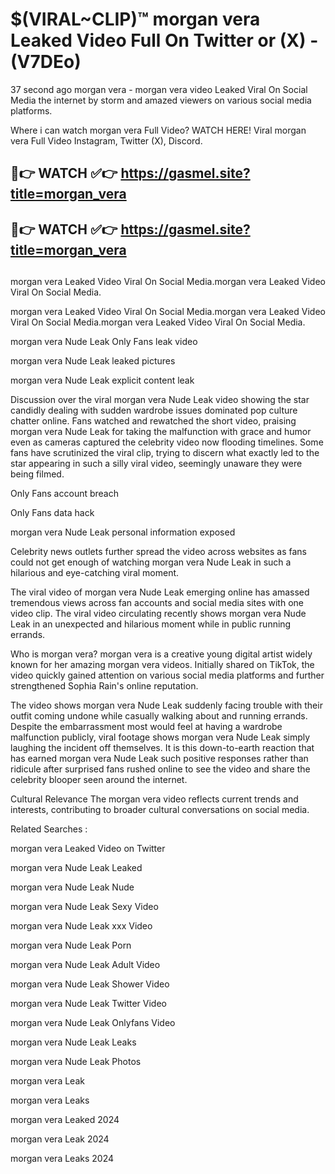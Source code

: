 # $(VIRAL~CLIP)™ morgan vera Leaked Video Full On Twitter or (X) -(V7DEo)
37 second ago morgan vera - morgan vera video Leaked Viral On Social Media the internet by storm and amazed viewers on various social media platforms.

Where i can watch morgan vera Full Video? WATCH HERE! Viral morgan vera Full Video Instagram, Twitter (X), Discord.

## 🔴👉 WATCH ✅👉 https://gasmel.site?title=morgan_vera
## 🔴👉 WATCH ✅👉 https://gasmel.site?title=morgan_vera
##
morgan vera Leaked Video Viral On Social Media.morgan vera Leaked Video Viral On Social Media.

morgan vera Leaked Video Viral On Social Media.morgan vera Leaked Video Viral On Social Media.morgan vera Leaked Video Viral On Social Media.

morgan vera Nude Leak Only Fans leak video

morgan vera Nude Leak leaked pictures

morgan vera Nude Leak explicit content leak

Discussion over the viral morgan vera Nude Leak video showing the star candidly dealing with sudden wardrobe issues dominated pop culture chatter online. Fans watched and rewatched the short video, praising morgan vera Nude Leak for taking the malfunction with grace and humor even as cameras captured the celebrity video now flooding timelines. Some fans have scrutinized the viral clip, trying to discern what exactly led to the star appearing in such a silly viral video, seemingly unaware they were being filmed.


Only Fans account breach

Only Fans data hack

morgan vera Nude Leak personal information exposed

Celebrity news outlets further spread the video across websites as fans could not get enough of watching morgan vera Nude Leak in such a hilarious and eye-catching viral moment.


The viral video of morgan vera Nude Leak emerging online has amassed tremendous views across fan accounts and social media sites with one video clip. The viral video circulating recently shows morgan vera Nude Leak in an unexpected and hilarious moment while in public running errands.


Who is morgan vera? morgan vera is a creative young digital artist widely known for her amazing morgan vera videos. Initially shared on TikTok, the video quickly gained attention on various social media platforms and further strengthened Sophia Rain's online reputation.

The video shows morgan vera Nude Leak suddenly facing trouble with their outfit coming undone while casually walking about and running errands. Despite the embarrassment most would feel at having a wardrobe malfunction publicly, viral footage shows morgan vera Nude Leak simply laughing the incident off themselves. It is this down-to-earth reaction that has earned morgan vera Nude Leak such positive responses rather than ridicule after surprised fans rushed online to see the video and share the celebrity blooper seen around the internet.

Cultural Relevance The morgan vera video reflects current trends and interests, contributing to broader cultural conversations on social media.

Related Searches :

morgan vera Leaked Video on Twitter

morgan vera Nude Leak Leaked

morgan vera Nude Leak Nude

morgan vera Nude Leak Sexy Video

morgan vera Nude Leak xxx Video

morgan vera Nude Leak Porn

morgan vera Nude Leak Adult Video

morgan vera Nude Leak Shower Video

morgan vera Nude Leak Twitter Video

morgan vera Nude Leak Onlyfans Video

morgan vera Nude Leak Leaks

morgan vera Nude Leak Photos

morgan vera Leak

morgan vera Leaks

morgan vera Leaked 2024

morgan vera Leak 2024

morgan vera Leaks 2024
